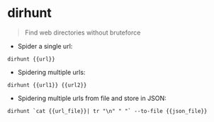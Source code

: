 # dirhunt
> Find web directories without bruteforce

- Spider a single url:  

`dirhunt {{url}}`

- Spidering multiple urls:

`dirhunt {{url1}} {{url2}}`


- Spidering multiple urls from file and store in JSON:

```
dirhunt `cat {{url_file}}| tr "\n" " "` --to-file {{json_file}}
```